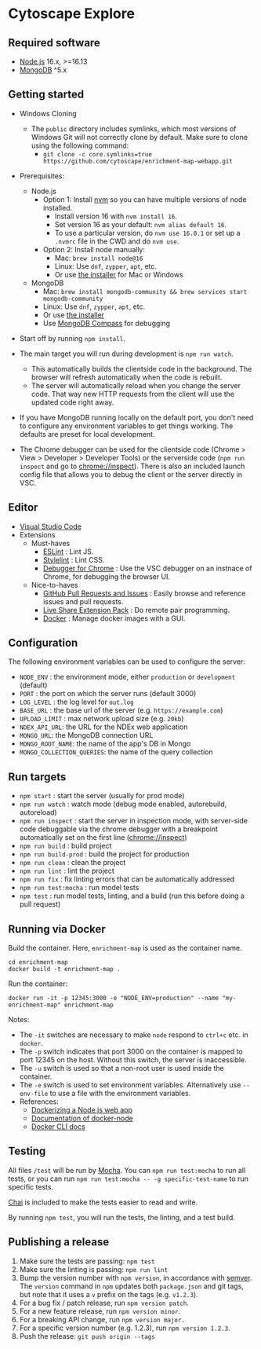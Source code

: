 # Cytoscape Explore

## Required software

- [Node.js](https://nodejs.org/en/) 16.x, >=16.13
- [MongoDB](https://www.mongodb.com) ^5.x

## Getting started

- Windows Cloning

  - The `public` directory includes symlinks, which most versions of Windows Git will not correctly clone by default. Make sure to clone using the following command:
    - `git clone -c core.symlinks=true https://github.com/cytoscape/enrichment-map-webapp.git`

- Prerequisites:
  - Node.js
    - Option 1: Install [nvm](https://github.com/nvm-sh/nvm) so you can have multiple versions of node installed.
      - Install version 16 with `nvm install 16`.
      - Set version 16 as your default: `nvm alias default 16`.
      - To use a particular version, do `nvm use 16.0.1` or set up a `.nvmrc` file in the CWD and do `nvm use`.
    - Option 2: Install node manually:
      - Mac: `brew install node@16`
      - Linux: Use `dnf`, `zypper`, `apt`, etc.
      - Or use [the installer](https://nodejs.org/en/download/) for Mac or Windows
  - MongoDB
    - Mac: `brew install mongodb-community && brew services start mongodb-community`
    - Linux: Use `dnf`, `zypper`, `apt`, etc.
    - Or use [the installer](https://downloads.apache.org/couchdb/binary/mac/2.3.1/)
    - Use [MongoDB Compass](https://www.mongodb.com/products/compass) for debugging
- Start off by running `npm install`.
- The main target you will run during development is `npm run watch`.
  - This automatically builds the clientside code in the background. The browser will refresh automatically when the code is rebuilt.
  - The server will automatically reload when you change the server code. That way new HTTP requests from the client will use the updated code right away.
- If you have MongoDB running locally on the default port, you don't need to configure any environment variables to get things working. The defaults are preset for local development.
- The Chrome debugger can be used for the clientside code (Chrome > View > Developer > Developer Tools) or the serverside code (`npm run inspect` and go to [chrome://inspect](chrome://inspect)). There is also an included launch config file that allows you to debug the client or the server directly in VSC.

## Editor

- [Visual Studio Code](https://code.visualstudio.com)
- Extensions
  - Must-haves
    - [ESLint](https://marketplace.visualstudio.com/items?itemName=dbaeumer.vscode-eslint) : Lint JS.
    - [Stylelint](https://marketplace.visualstudio.com/items?itemName=stylelint.vscode-stylelint) : Lint CSS.
    - [Debugger for Chrome](https://marketplace.visualstudio.com/items?itemName=msjsdiag.debugger-for-chrome) : Use the VSC debugger on an instnace of Chrome, for debugging the browser UI.
  - Nice-to-haves
    - [GitHub Pull Requests and Issues](https://marketplace.visualstudio.com/items?itemName=GitHub.vscode-pull-request-github) : Easily browse and reference issues and pull requests.
    - [Live Share Extension Pack](https://marketplace.visualstudio.com/items?itemName=MS-vsliveshare.vsliveshare-pack) : Do remote pair programming.
    - [Docker](https://marketplace.visualstudio.com/items?itemName=ms-azuretools.vscode-docker) : Manage docker images with a GUI.

## Configuration

The following environment variables can be used to configure the server:

- `NODE_ENV` : the environment mode, either `production` or `development` (default)
- `PORT` : the port on which the server runs (default 3000)
- `LOG_LEVEL` : the log level for `out.log`
- `BASE_URL` : the base url of the server (e.g. `https://example.com`)
- `UPLOAD_LIMIT` : max network upload size (e.g. `20kb`)
- `NDEX_API_URL`: the URL for the NDEx web application
- `MONGO_URL`: the MongoDB connection URL
- `MONGO_ROOT_NAME`: the name of the app's DB in Mongo
- `MONGO_COLLECTION_QUERIES`: the name of the query collection

## Run targets

- `npm start` : start the server (usually for prod mode)
- `npm run watch` : watch mode (debug mode enabled, autorebuild, autoreload)
- `npm run inspect` : start the server in inspection mode, with server-side code debuggable via the chrome debugger with a breakpoint automatically set on the first line ([chrome://inspect](chrome://inspect))
- `npm run build` : build project
- `npm run build-prod` : build the project for production
- `npm run clean` : clean the project
- `npm run lint` : lint the project
- `npm run fix` : fix linting errors that can be automatically addressed
- `npm run test:mocha` : run model tests
- `npm test` : run model tests, linting, and a build (run this before doing a pull request)

## Running via Docker

Build the container. Here, `enrichment-map` is used as the container name.

```
cd enrichment-map
docker build -t enrichment-map .
```

Run the container:

```
docker run -it -p 12345:3000 -e "NODE_ENV=production" --name "my-enrichment-map" enrichment-map
```

Notes:

- The `-it` switches are necessary to make `node` respond to `ctrl+c` etc. in `docker`.
- The `-p` switch indicates that port 3000 on the container is mapped to port 12345 on the host. Without this switch, the server is inaccessible.
- The `-u` switch is used so that a non-root user is used inside the container.
- The `-e` switch is used to set environment variables. Alternatively use `--env-file` to use a file with the environment variables.
- References:
  - [Dockerizing a Node.js web app](https://nodejs.org/en/docs/guides/nodejs-docker-webapp/)
  - [Documentation of docker-node](https://github.com/nodejs/docker-node)
  - [Docker CLI docs](https://docs.docker.com/engine/reference/commandline/cli/)

## Testing

All files `/test` will be run by [Mocha](https://mochajs.org/). You can `npm run test:mocha` to run all tests, or you can run `npm run test:mocha -- -g specific-test-name` to run specific tests.

[Chai](http://chaijs.com/) is included to make the tests easier to read and write.

By running `npm test`, you will run the tests, the linting, and a test build.

## Publishing a release

1. Make sure the tests are passing: `npm test`
1. Make sure the linting is passing: `npm run lint`
1. Bump the version number with `npm version`, in accordance with [semver](http://semver.org/). The `version` command in `npm` updates both `package.json` and git tags, but note that it uses a `v` prefix on the tags (e.g. `v1.2.3`).
1. For a bug fix / patch release, run `npm version patch`.
1. For a new feature release, run `npm version minor`.
1. For a breaking API change, run `npm version major.`
1. For a specific version number (e.g. 1.2.3), run `npm version 1.2.3`.
1. Push the release: `git push origin --tags`
